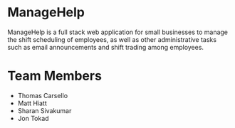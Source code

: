 # ManageHelp
ManageHelp is a full stack web application for small businesses to manage the shift scheduling of employees, as well as other administrative tasks such as email announcements and shift trading among employees.

# Team Members
- Thomas Carsello
- Matt Hiatt
- Sharan Sivakumar
- Jon Tokad
